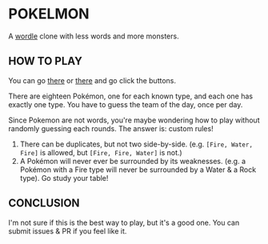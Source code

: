 # POKELMON
A [wordle](https://www.powerlanguage.co.uk/wordle/) clone with less words and more monsters.

## HOW TO PLAY
You can go [there](https://pokelmon.herokuapp.com) or [there](http://pokelmon.kyuu.site) and go click the buttons.

There are eighteen Pokémon, one for each known type, and each one has exactly one type. You have to guess the team of the day, once per day.

Since Pokemon are not words, you're maybe wondering how to play without randomly guessing each rounds. The answer is: custom rules!

1. There can be duplicates, but not two side-by-side. (e.g. `[Fire, Water, Fire]` is allowed, but `[Fire, Fire, Water]` is not.)
2. A Pokémon will never ever be surrounded by its weaknesses. (e.g. a Pokémon with a Fire type will never be surrounded by a Water & a Rock type). Go study your table!

## CONCLUSION
I'm not sure if this is the best way to play, but it's a good one.
You can submit issues & PR if you feel like it.

